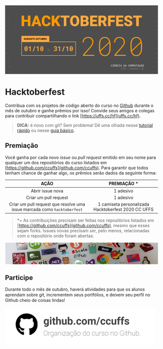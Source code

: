 ![Hacktoberfest](./images/header-2020.png)

# Hacktoberfest

Contribua com os projetos de código aberto do curso no [Github](https://github.com) durante o mês de outubro e ganhe prêmios por isso! Convide seus amigos e colegas para contribuir compartilhando o link [https://uffs.cc/hf](uffs.cc/hf).

> **DICA:** é novo com git? Sem problema! Dê uma olhada nesse [tutorial rápido](docs/tutorial-git-basico.md) ou nesse [guia básico](https://github.com/mateusKoppe/git-guia-basico).

## Premiação

Você ganha por cada novo _issue_ ou _pull request_ emitido em seu nome para qualquer um dos repositórios do curso listados em [https://github.com/ccuffs](github.com/ccuffs). Para  garantir  que  todos  tenham  chance  de  ganhar  algo,  os  prêmios  serão  dados da seguinte forma: 

| AÇÃO  | PREMIAÇÃO * |
|:---:|:---:|
| Abrir issue nova  | 1 adesivo |
| Criar um pull request  | 1 adesivo |
| Criar um pull request que resolve uma issue marcada como `hacktoberfest` | 1 camiseta personalizada Hacktoberfest 2020 CC UFFS |


> *= As contribuições precisam ser feitas nos repositórios listados em [https://github.com/ccuffs](github.com/ccuffs), mesmo que esses sejam forks. Issues novas precisam ser, pelo menos, relacionadas com o repositório onde foram abertas. 

![Figura com vários adesivos](./images/stickers.png)

## Participe

Durante todo o mês de outubro, haverá atividades para que os alunos aprendam sobre git, incrementem seus portfólios, e deixem seu perﬁl no Github cheio de coisas lindas! 

[![Link para a organização do curso no Github](./images/cc-github-org-teaser.png)](https://github.com/ccuffs)